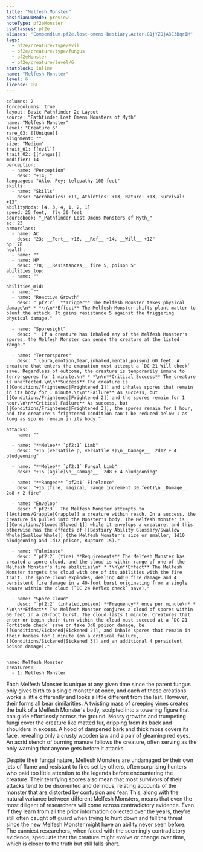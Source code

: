 ```yaml
---
title: "Melfesh Monster"
obsidianUIMode: preview
noteType: pf2eMonster
cssClasses: pf2e
aliases: "Compendium.pf2e.lost-omens-bestiary.Actor.G1jYZOjA3E3BqrIM" 
tags:
  - pf2e/creature/type/evil
  - pf2e/creature/type/fungus
  - pf2eMonster
  - pf2e/creature/level/6
statblock: inline
name: "Melfesh Monster"
level: 6
license: OGL
---
```


```statblock
columns: 2
forcecolumns: true
layout: Basic Pathfinder 2e Layout
source: "Pathfinder Lost Omens Monsters of Myth"
name: "Melfesh Monster"
level: "Creature 6"
rare_03: [[Unique]]
alignment: ""
size: "Medium"
trait_01: [[evil]]
trait_02: [[fungus]]
modifier: 14
perception:
  - name: "Perception"
    desc: "+14; "
languages: "Aklo, Fey; telepathy 100 feet"
skills:
  - name: "Skills"
    desc: "Acrobatics: +11, Athletics: +13, Nature: +13, Survival: +13"
abilityMods: [4, 3, 4, 1, 2, 1]
speed: 25 feet,  fly 30 feet
sourcebook: "_Pathfinder Lost Omens Monsters of Myth_"
ac: 23
armorclass:
  - name: AC
    desc: "23; __Fort__ +16, __Ref__ +14, __Will__ +12"
hp: 78
health:
  - name: ""
  - name: HP
    desc: "78; __Resistances__ fire 5, poison 5"
abilities_top:
  - name: ""

abilities_mid:
  - name: ""
  - name: "Reactive Growth"
    desc: "`pf2:r`  **Trigger** The Melfesh Monster takes physical damage\n* * *\n\n**Effect** The Melfesh Monster shifts plant matter to blunt the attack. It gains resistance 5 against the triggering physical damage."

  - name: "Sporesight"
    desc: "  If a creature has inhaled any of the Melfesh Monster's spores, the Melfesh Monster can sense the creature at the listed range."

  - name: "Terrorspores"
    desc: " (aura,emotion,fear,inhaled,mental,poison) 60 feet. A creature that enters the emanation must attempt a `DC 21 Will check` save. Regardless of outcome, the creature is temporarily immune to terrorspores for 1 minute.\n* * *\n\n**Critical Success** The creature is unaffected.\n\n**Success** The creature is [[Conditions/Frightened|Frightened 1]] and inhales spores that remain in its body for 1 minute.\n\n**Failure** As success, but [[Conditions/Frightened|Frightened 2]] and the spores remain for 1 hour.\n\n**Critical Failure** As success, but [[Conditions/Frightened|Frightened 3]], the spores remain for 1 hour, and the creature's frightened condition can't be reduced below 1 as long as spores remain in its body."

attacks:
  - name: ""

  - name: "**Melee** `pf2:1` Limb"
    desc: "+16 (versatile p, versatile s)\n__Damage__  2d12 + 4 bludgeoning"

  - name: "**Melee** `pf2:1` Fungal Limb"
    desc: "+16 (agile)\n__Damage__  2d8 + 4 bludgeoning"

  - name: "**Ranged** `pf2:1` Firelance"
    desc: "+15 (fire, magical, range increment 30 feet)\n__Damage__  2d8 + 2 fire"

  - name: "Envelop"
    desc: "`pf2:3`  The Melfesh Monster attempts to [[Actions/Grapple|Grapple]] a creature within reach. On a success, the creature is pulled into the Monster's body. The Melfesh Monster is [[Conditions/Slowed|Slowed 1]] while it envelops a creature, and this otherwise has the effects of [[Bestiary Ability Glossary/Swallow Whole|Swallow Whole]] (the Melfesh Monster's size or smaller, 1d10 bludgeoning and 1d12 poison, Rupture 15)."

  - name: "Fulminate"
    desc: "`pf2:2` (fire) **Requirements** The Melfesh Monster has created a spore cloud, and the cloud is within range of one of the Melfesh Monster's fire abilities\n* * *\n\n**Effect** The Melfesh Monster targets the cloud with one of its abilities with the fire trait. The spore cloud explodes, dealing 4d10 fire damage and 4 persistent fire damage in a 40-foot burst originating from a single square within the cloud (`DC 24 Reflex check` save)."

  - name: "Spore Cloud"
    desc: "`pf2:2` (inhaled,poison) **Frequency** once per minute\n* * *\n\n**Effect** The Melfesh Monster conjures a cloud of spores within 60 feet in a 20-foot burst. The cloud lasts 1 minute. Creatures that enter or begin their turn within the cloud must succeed at a `DC 21 Fortitude check` save or take 3d8 poison damage, be [[Conditions/Sickened|Sickened 2]], and inhale spores that remain in their bodies for 1 minute (on a critical failure, [[Conditions/Sickened|Sickened 3]] and an additional 4 persistent poison damage)."
 
```

```encounter-table
name: Melfesh Monster
creatures:
  - 1: Melfesh Monster
```



Each Melfesh Monster is unique at any given time since the parent fungus only gives birth to a single monster at once, and each of these creations works a little differently and looks a little different from the last. However, their forms all bear similarities. A twisting mass of creeping vines creates the bulk of a Melfesh Monster's body, sculpted into a towering figure that can glide effortlessly across the ground. Mossy growths and trumpeting fungi cover the creature like matted fur, dripping from its back and shoulders in excess. A hood of dampened bark and thick moss covers its face, revealing only a crusty wooden jaw and a pair of gleaming red eyes. An acrid stench of burning manure follows the creature, often serving as the only warning that anyone gets before it attacks.

Despite their fungal nature, Melfesh Monsters are undamaged by their own jets of flame and resistant to fires set by others, often surprising hunters who paid too little attention to the legends before encountering the creature. Their terrifying spores also mean that most survivors of their attacks tend to be disoriented and delirious, relating accounts of the monster that are distorted by confusion and fear. This, along with the natural variance between different Melfesh Monsters, means that even the most diligent of researchers will come across contradictory evidence. Even if they learn from all the prior information collected over the years, they're still often caught off guard when trying to hunt down and fell the threat since the new Melfesh Monster might have an ability never seen before. The canniest researchers, when faced with the seemingly contradictory evidence, speculate that the creature might evolve or change over time, which is closer to the truth but still falls short.

